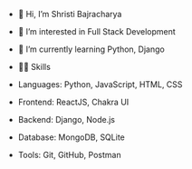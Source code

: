- 👋 Hi, I’m Shristi Bajracharya
- 👀 I’m interested in Full Stack Development 
- 🌱 I’m currently learning Python, Django
- 🧑‍💻 Skills

- Languages: Python, JavaScript, HTML, CSS
- Frontend: ReactJS, Chakra UI
- Backend: Django, Node.js
- Database: MongoDB, SQLite
- Tools: Git, GitHub, Postman

<!---
Shristi-Bajra/Shristi-Bajra is a ✨ special ✨ repository because its `README.md` (this file) appears on your GitHub profile.
You can click the Preview link to take a look at your changes.
--->
